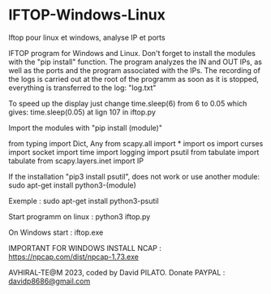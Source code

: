 # IFTOP-Windows-Linux
Iftop pour linux et windows, analyse IP et ports

IFTOP program for Windows and Linux. Don't forget to install the modules with the "pip install" function. The program analyzes the IN and OUT IPs, as well as the ports and the program associated with the IPs. The recording of the logs is carried out at the root of the programm as soon as it is stopped, everything is transferred to the log: "log.txt"

To speed up the display just change time.sleep(6) from 6 to 0.05 which gives: time.sleep(0.05) at lign 107 in iftop.py

Import the modules with "pip install (module)"

from typing import Dict, Any
from scapy.all import *
import os
import curses
import socket
import time
import logging
import psutil
from tabulate import tabulate
from scapy.layers.inet import IP

If the installation "pip3 install psutil", does not work or use another module: sudo apt-get install python3-(module)

Exemple : sudo apt-get install python3-psutil

Start programm on linux : python3 iftop.py

On Windows start : iftop.exe

IMPORTANT FOR WINDOWS INSTALL NCAP : https://npcap.com/dist/npcap-1.73.exe

AVHIRAL-TE@M 2023, coded by David PILATO.
Donate PAYPAL : davidp8686@gmail.com
